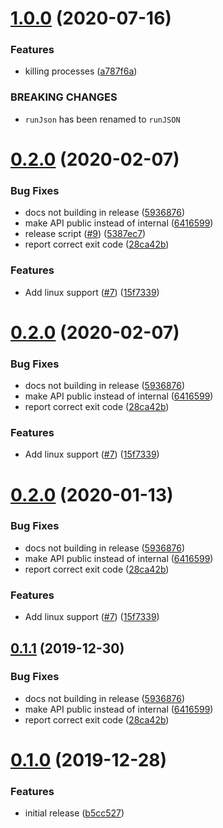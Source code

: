 # [1.0.0](https://github.com/cobbal/swsh/compare/v0.2.0...v1.0.0) (2020-07-16)


### Features

* killing processes ([a787f6a](https://github.com/cobbal/swsh/commit/a787f6af1ac64ecdce8ab62a35b6bbb73f13e4ae))


### BREAKING CHANGES

* `runJson` has been renamed to `runJSON`

# [0.2.0](https://github.com/cobbal/swsh/compare/v0.1.0...v0.2.0) (2020-02-07)


### Bug Fixes

* docs not building in release ([5936876](https://github.com/cobbal/swsh/commit/5936876fec4ff13c707024650ada9854998c7823))
* make API public instead of internal ([6416599](https://github.com/cobbal/swsh/commit/64165991dffe3f944b0a8c8916835b42cb78ceba))
* release script ([#9](https://github.com/cobbal/swsh/issues/9)) ([5387ec7](https://github.com/cobbal/swsh/commit/5387ec78a28c98c696c391fb697b55d48a99864c))
* report correct exit code ([28ca42b](https://github.com/cobbal/swsh/commit/28ca42bbb0fb3720848b3f9f3b32df581d42b3d6))


### Features

* Add linux support ([#7](https://github.com/cobbal/swsh/issues/7)) ([15f7339](https://github.com/cobbal/swsh/commit/15f733951456ee45d4b066861a9b0b6444f2fef2))

# [0.2.0](https://github.com/cobbal/swsh/compare/v0.1.0...v0.2.0) (2020-02-07)


### Bug Fixes

* docs not building in release ([5936876](https://github.com/cobbal/swsh/commit/5936876fec4ff13c707024650ada9854998c7823))
* make API public instead of internal ([6416599](https://github.com/cobbal/swsh/commit/64165991dffe3f944b0a8c8916835b42cb78ceba))
* report correct exit code ([28ca42b](https://github.com/cobbal/swsh/commit/28ca42bbb0fb3720848b3f9f3b32df581d42b3d6))


### Features

* Add linux support ([#7](https://github.com/cobbal/swsh/issues/7)) ([15f7339](https://github.com/cobbal/swsh/commit/15f733951456ee45d4b066861a9b0b6444f2fef2))

# [0.2.0](https://github.com/cobbal/swsh/compare/v0.1.0...v0.2.0) (2020-01-13)


### Bug Fixes

* docs not building in release ([5936876](https://github.com/cobbal/swsh/commit/5936876fec4ff13c707024650ada9854998c7823))
* make API public instead of internal ([6416599](https://github.com/cobbal/swsh/commit/64165991dffe3f944b0a8c8916835b42cb78ceba))
* report correct exit code ([28ca42b](https://github.com/cobbal/swsh/commit/28ca42bbb0fb3720848b3f9f3b32df581d42b3d6))


### Features

* Add linux support ([#7](https://github.com/cobbal/swsh/issues/7)) ([15f7339](https://github.com/cobbal/swsh/commit/15f733951456ee45d4b066861a9b0b6444f2fef2))

## [0.1.1](https://github.com/cobbal/swsh/compare/v0.1.0...v0.1.1) (2019-12-30)


### Bug Fixes

* docs not building in release ([5936876](https://github.com/cobbal/swsh/commit/5936876fec4ff13c707024650ada9854998c7823))
* make API public instead of internal ([6416599](https://github.com/cobbal/swsh/commit/64165991dffe3f944b0a8c8916835b42cb78ceba))
* report correct exit code ([28ca42b](https://github.com/cobbal/swsh/commit/28ca42bbb0fb3720848b3f9f3b32df581d42b3d6))

# [0.1.0](https://github.com/cobbal/swsh/compare/v0.0.2...v0.1.0) (2019-12-28)


### Features

* initial release ([b5cc527](https://github.com/cobbal/swsh/commit/b5cc5276cbcf59950de0bfb5a96be22d71b3ce14))
